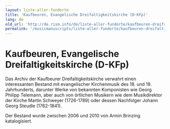 ```yaml
---
layout: liste-aller-fundorte
title: 'Kaufbeuren, Evangelische Dreifaltigkeitskirche (D-KFp)'
lang: de
old_url: 'http://de.rism.info/de/liste-aller-fundorte/kaufbeuren-dreifaltigkeitskirche.html'
permalink: '/musicmanuscripts/liste-aller-fundorte/kaufbeuren-dreifaltigkeitskirche.html'
---
```



# Kaufbeuren, Evangelische Dreifaltigkeitskirche (D-KFp)

Das Archiv der Kaufbeurer Dreifaltigkeitskirche verwahrt einen interessanten Bestand mit evangelischer Kirchenmusik des 18. und 19. Jahrhunderts, darunter Werke von bekannten Komponisten wie Georg Philipp Telemann, aber auch von örtlichen Musikern wie dem Musikdirektor der Kirche Martin Schweyer (1726-1789) oder dessen Nachfolger Johann Georg Steudle (1762-1841).

Der Bestand wurde zwischen 2006 und 2010 von Armin Brinzing katalogisiert.

